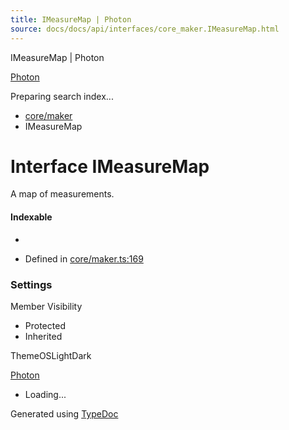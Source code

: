 ```yaml
---
title: IMeasureMap | Photon
source: docs/docs/api/interfaces/core_maker.IMeasureMap.html
---
```


IMeasureMap | Photon

[Photon](../index.html)




Preparing search index...

* [core/maker](../modules/core_maker.html)
* IMeasureMap

# Interface IMeasureMap

A map of measurements.

#### Indexable

* [key: string]: [IMeasure](core_maker.IMeasure.html)

* Defined in [core/maker.ts:169](https://github.com/mwhite454/photon/blob/main/packages/photon/src/core/maker.ts#L169)

### Settings

Member Visibility

* Protected
* Inherited

ThemeOSLightDark

[Photon](../index.html)

* Loading...

Generated using [TypeDoc](https://typedoc.org/)
